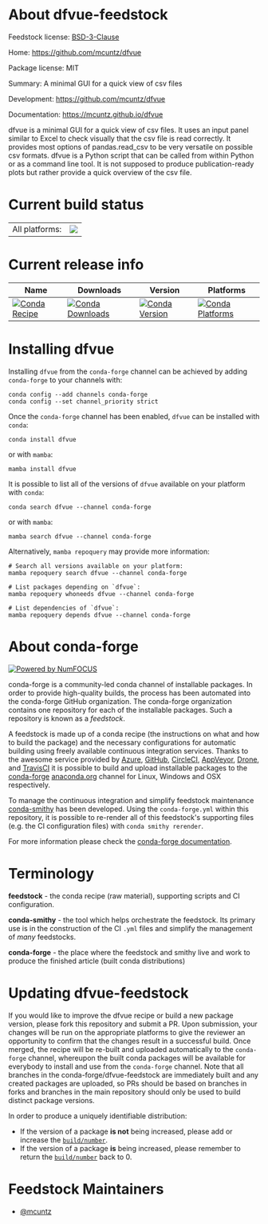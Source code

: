 About dfvue-feedstock
=====================

Feedstock license: [BSD-3-Clause](https://github.com/conda-forge/dfvue-feedstock/blob/main/LICENSE.txt)

Home: https://github.com/mcuntz/dfvue

Package license: MIT

Summary: A minimal GUI for a quick view of csv files

Development: https://github.com/mcuntz/dfvue

Documentation: https://mcuntz.github.io/dfvue

dfvue is a minimal GUI for a quick view of csv files. It uses an input
panel similar to Excel to check visually that the csv file is read
correctly. It provides most options of pandas.read_csv to be very
versatile on possible csv formats. dfvue is a Python script that can be
called from within Python or as a command line tool. It is not supposed
to produce publication-ready plots but rather provide a quick overview
of the csv file.


Current build status
====================


<table><tr><td>All platforms:</td>
    <td>
      <a href="https://dev.azure.com/conda-forge/feedstock-builds/_build/latest?definitionId=21088&branchName=main">
        <img src="https://dev.azure.com/conda-forge/feedstock-builds/_apis/build/status/dfvue-feedstock?branchName=main">
      </a>
    </td>
  </tr>
</table>

Current release info
====================

| Name | Downloads | Version | Platforms |
| --- | --- | --- | --- |
| [![Conda Recipe](https://img.shields.io/badge/recipe-dfvue-green.svg)](https://anaconda.org/conda-forge/dfvue) | [![Conda Downloads](https://img.shields.io/conda/dn/conda-forge/dfvue.svg)](https://anaconda.org/conda-forge/dfvue) | [![Conda Version](https://img.shields.io/conda/vn/conda-forge/dfvue.svg)](https://anaconda.org/conda-forge/dfvue) | [![Conda Platforms](https://img.shields.io/conda/pn/conda-forge/dfvue.svg)](https://anaconda.org/conda-forge/dfvue) |

Installing dfvue
================

Installing `dfvue` from the `conda-forge` channel can be achieved by adding `conda-forge` to your channels with:

```
conda config --add channels conda-forge
conda config --set channel_priority strict
```

Once the `conda-forge` channel has been enabled, `dfvue` can be installed with `conda`:

```
conda install dfvue
```

or with `mamba`:

```
mamba install dfvue
```

It is possible to list all of the versions of `dfvue` available on your platform with `conda`:

```
conda search dfvue --channel conda-forge
```

or with `mamba`:

```
mamba search dfvue --channel conda-forge
```

Alternatively, `mamba repoquery` may provide more information:

```
# Search all versions available on your platform:
mamba repoquery search dfvue --channel conda-forge

# List packages depending on `dfvue`:
mamba repoquery whoneeds dfvue --channel conda-forge

# List dependencies of `dfvue`:
mamba repoquery depends dfvue --channel conda-forge
```


About conda-forge
=================

[![Powered by
NumFOCUS](https://img.shields.io/badge/powered%20by-NumFOCUS-orange.svg?style=flat&colorA=E1523D&colorB=007D8A)](https://numfocus.org)

conda-forge is a community-led conda channel of installable packages.
In order to provide high-quality builds, the process has been automated into the
conda-forge GitHub organization. The conda-forge organization contains one repository
for each of the installable packages. Such a repository is known as a *feedstock*.

A feedstock is made up of a conda recipe (the instructions on what and how to build
the package) and the necessary configurations for automatic building using freely
available continuous integration services. Thanks to the awesome service provided by
[Azure](https://azure.microsoft.com/en-us/services/devops/), [GitHub](https://github.com/),
[CircleCI](https://circleci.com/), [AppVeyor](https://www.appveyor.com/),
[Drone](https://cloud.drone.io/welcome), and [TravisCI](https://travis-ci.com/)
it is possible to build and upload installable packages to the
[conda-forge](https://anaconda.org/conda-forge) [anaconda.org](https://anaconda.org/)
channel for Linux, Windows and OSX respectively.

To manage the continuous integration and simplify feedstock maintenance
[conda-smithy](https://github.com/conda-forge/conda-smithy) has been developed.
Using the ``conda-forge.yml`` within this repository, it is possible to re-render all of
this feedstock's supporting files (e.g. the CI configuration files) with ``conda smithy rerender``.

For more information please check the [conda-forge documentation](https://conda-forge.org/docs/).

Terminology
===========

**feedstock** - the conda recipe (raw material), supporting scripts and CI configuration.

**conda-smithy** - the tool which helps orchestrate the feedstock.
                   Its primary use is in the construction of the CI ``.yml`` files
                   and simplify the management of *many* feedstocks.

**conda-forge** - the place where the feedstock and smithy live and work to
                  produce the finished article (built conda distributions)


Updating dfvue-feedstock
========================

If you would like to improve the dfvue recipe or build a new
package version, please fork this repository and submit a PR. Upon submission,
your changes will be run on the appropriate platforms to give the reviewer an
opportunity to confirm that the changes result in a successful build. Once
merged, the recipe will be re-built and uploaded automatically to the
`conda-forge` channel, whereupon the built conda packages will be available for
everybody to install and use from the `conda-forge` channel.
Note that all branches in the conda-forge/dfvue-feedstock are
immediately built and any created packages are uploaded, so PRs should be based
on branches in forks and branches in the main repository should only be used to
build distinct package versions.

In order to produce a uniquely identifiable distribution:
 * If the version of a package **is not** being increased, please add or increase
   the [``build/number``](https://docs.conda.io/projects/conda-build/en/latest/resources/define-metadata.html#build-number-and-string).
 * If the version of a package **is** being increased, please remember to return
   the [``build/number``](https://docs.conda.io/projects/conda-build/en/latest/resources/define-metadata.html#build-number-and-string)
   back to 0.

Feedstock Maintainers
=====================

* [@mcuntz](https://github.com/mcuntz/)

